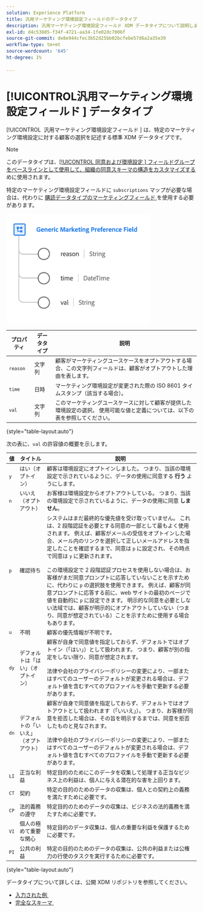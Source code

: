```yaml
---
solution: Experience Platform
title: 汎用マーケティング環境設定フィールドのデータタイプ
description: 汎用マーケティング環境設定フィールド XDM データタイプについて説明します。
exl-id: d4c53885-f34f-4721-aa34-1fe02dc7006f
source-git-commit: de8e944cfec3b52d25bb02bcfebe57d6a2a35e39
workflow-type: tm+mt
source-wordcount: '645'
ht-degree: 1%

---
```


# [!UICONTROL &#x200B; 汎用マーケティング環境設定フィールド &#x200B;] データタイプ

[!UICONTROL &#x200B; 汎用マーケティング環境設定フィールド &#x200B;] は、特定のマーケティング環境設定に対する顧客の選択を記述する標準 XDM データタイプです。

>[!NOTE]
>
>このデータタイプは、[[!UICONTROL &#x200B; 同意および環境設定 &#x200B;] フィールドグループをベースラインとして使用して、組織の同意スキーマの構造をカスタマイズする &#x200B;](../field-groups/profile/consents.md) めに使用されます。
>
>特定のマーケティング環境設定フィールドに `subscriptions` マップが必要な場合は、代わりに [&#x200B; 購読データタイプのマーケティングフィールド &#x200B;](./marketing-field-subscriptions.md) を使用する必要があります。

![](../images/data-types/marketing-field.png)

| プロパティ | データタイプ | 説明 |
| --- | --- | --- |
| `reason` | 文字列 | 顧客がマーケティングユースケースをオプトアウトする場合、この文字列フィールドは、顧客がオプトアウトした理由を表します。 |
| `time` | 日時 | マーケティング環境設定が変更された際の ISO 8601 タイムスタンプ（該当する場合）。 |
| `val` | 文字列 | このマーケティングユースケースに対して顧客が提供した環境設定の選択。 使用可能な値と定義については、以下の表を参照してください。 |

{style="table-layout:auto"}

次の表に、`val` の許容値の概要を示します。

| 値 | タイトル | 説明 |
| --- | --- | --- |
| `y` | はい（オプトイン） | 顧客は環境設定にオプトインしました。 つまり、当該の環境設定で示されているように、データの使用に同意する **行う** ようにします。 |
| `n` | いいえ（オプトアウト） | お客様は環境設定からオプトアウトしている。 つまり、当該の環境設定で示されているように、データの使用に同意 **しません**。 |
| `p` | 確認待ち | システムはまだ最終的な優先値を受け取っていません。 これは、2 段階認証を必要とする同意の一部として最もよく使用されます。 例えば、顧客がメールの受信をオプトインした場合、メール内のリンクを選択して正しいメールアドレスを指定したことを確認するまで、同意は `p` に設定され、その時点で同意は `y` に更新されます。<br><br> この環境設定で 2 段階認証プロセスを使用しない場合は、お客様がまだ同意プロンプトに応答していないことを示すために、代わりに `p` の選択肢を使用できます。 例えば、顧客が同意プロンプトに応答する前に、web サイトの最初のページで値を自動的に `p` に設定できます。 明示的な同意を必要としない法域では、顧客が明示的にオプトアウトしていない（つまり、同意が想定されている）ことを示すために使用する場合もあります。 |
| `u` | 不明 | 顧客の優先情報が不明です。 |
| `dy` | デフォルトは「はい」（オプトイン） | 顧客が自身で同意値を指定しておらず、デフォルトではオプトイン（「はい」）として扱われます。 つまり、顧客が別の指定をしない限り、同意が想定されます。<br><br> 法律や会社のプライバシーポリシーの変更により、一部またはすべてのユーザーのデフォルトが変更される場合は、デフォルト値を含むすべてのプロファイルを手動で更新する必要があります。 |
| `dn` | デフォルトの「いいえ」（オプトアウト） | 顧客が自身で同意値を指定しておらず、デフォルトではオプトアウトとして扱われます（「いいえ」）。 つまり、お客様が同意を拒否した場合は、その旨を明示するまでは、同意を拒否したものと見なされます。<br><br> 法律や会社のプライバシーポリシーの変更により、一部またはすべてのユーザーのデフォルトが変更される場合は、デフォルト値を含むすべてのプロファイルを手動で更新する必要があります。 |
| `LI` | 正当な利益 | 特定目的のためにこのデータを収集して処理する正当なビジネス上の利益は、個人に与える潜在的な害を上回ります。 |
| `CT` | 契約 | 特定の目的のためのデータの収集は、個人との契約上の義務を満たすために必要です。 |
| `CP` | 法的義務の遵守 | 特定目的のためのデータの収集は、ビジネスの法的義務を満たすために必要です。 |
| `VI` | 個人の極めて重要な関心 | 特定目的のデータ収集は、個人の重要な利益を保護するために必要です。 |
| `PI` | 公共の利益 | 特定の目的のためのデータの収集は、公共の利益または公権力の行使のタスクを実行するために必要です。 |

{style="table-layout:auto"}

データタイプについて詳しくは、公開 XDM リポジトリを参照してください。

* [&#x200B; 入力された例 &#x200B;](https://github.com/adobe/xdm/blob/master/components/datatypes/consent/marketing-field-basic.example.1.json)
* [&#x200B; 完全なスキーマ &#x200B;](https://github.com/adobe/xdm/blob/master/components/datatypes/consent/marketing-field-basic.schema.json)
